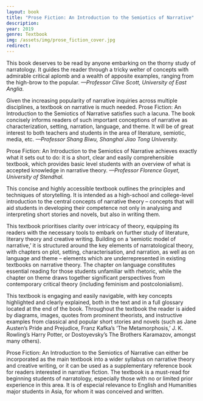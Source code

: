 ```yaml
---
layout: book
title: "Prose Fiction: An Introduction to the Semiotics of Narrative"
description: 
year: 2019
genre: Textbook
img: /assets/img/prose_fiction_cover.jpg
redirect: 
---
```


<div class="main_box">
  <div class="synopsis">
    <p>This book deserves to be read by anyone embarking on the thorny study of narratology. It guides the reader through a tricky welter of concepts with admirable critical aplomb and a wealth of apposite examples, ranging from the high-brow to the popular.
    <i>—Professor Clive Scott, University of East Anglia.</i>
    </p>

   <p>Given the increasing popularity of narrative inquiries across multiple disciplines, a textbook on narrative is much needed. Prose Fiction: An Introduction to the Semiotics of Narrative satisfies such a lacuna. The book concisely informs readers of such important conceptions of narrative as characterization, setting, narration, language, and theme. It will be of great interest to both teachers and students in the area of literature, semiotic, media, etc.
    <i>—Professor Shang Biwu, Shanghai Jiao Tong University.</i></p>

   <p>Prose Fiction: An Introduction to the Semiotics of Narrative achieves exactly what it sets out to do: it is a short, clear and easily comprehensible textbook, which provides basic level students with an overview of what is accepted knowledge in narrative theory.
    <i>—Professor Florence Goyet, University of Stendhal.</i></p>

   <p>This concise and highly accessible textbook outlines the principles and techniques of storytelling. It is intended as a high-school and college-level introduction to the central concepts of narrative theory – concepts that will aid students in developing their competence not only in analysing and interpreting short stories and novels, but also in writing them.</p>

   <p>This textbook prioritises clarity over intricacy of theory, equipping its readers with the necessary tools to embark on further study of literature, literary theory and creative writing. Building on a ‘semiotic model of narrative,’ it is structured around the key elements of narratological theory, with chapters on plot, setting, characterisation, and narration, as well as on language and theme – elements which are underrepresented in existing textbooks on narrative theory. The chapter on language constitutes essential reading for those students unfamiliar with rhetoric, while the chapter on theme draws together significant perspectives from contemporary critical theory (including feminism and postcolonialism).</p>

   <p>This textbook is engaging and easily navigable, with key concepts highlighted and clearly explained, both in the text and in a full glossary located at the end of the book. Throughout the textbook the reader is aided by diagrams, images, quotes from prominent theorists, and instructive examples from classical and popular short stories and novels (such as Jane Austen’s Pride and Prejudice, Franz Kafka’s ‘The Metamorphosis,’ J. K. Rowling’s Harry Potter, or Dostoyevsky’s The Brothers Karamazov, amongst many others).</p>

   <p>Prose Fiction: An Introduction to the Semiotics of Narrative can either be incorporated as the main textbook into a wider syllabus on narrative theory and creative writing, or it can be used as a supplementary reference book for readers interested in narrative fiction. The textbook is a must-read for beginning students of narratology, especially those with no or limited prior experience in this area. It is of especial relevance to English and Humanities major students in Asia, for whom it was conceived and written.</p>  

  </div>
  <div class="cover" style="float: right">
    <a href="https://www.openbookpublishers.com/product/1087" target="_blank" class="hvr-float-shadow"><div><img class="" style="" src="{{ site.baseurl }}/assets/img/prose_fiction_cover.jpg" alt="" title="Where to find the book"/></div></a>
  </div>
  
</div>


